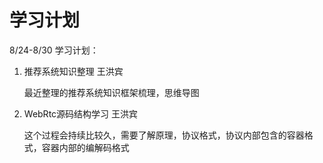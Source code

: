 # 学习计划

8/24-8/30  学习计划：

1. 推荐系统知识整理   王洪宾  

   最近整理的推荐系统知识框架梳理，思维导图

2. WebRtc源码结构学习  王洪宾         

   这个过程会持续比较久，需要了解原理，协议格式，协议内部包含的容器格式，容器内部的编解码格式

